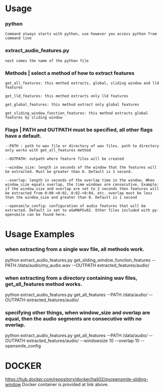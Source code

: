 
# Usage

### python
	Command always starts with python, use however you access python from command line

### extract_audio_features.py
	next comes the name of the python file

### Methods | select a method of how to extract features

	get_all_features: this method extracts, global, sliding window and lld features

	get_lld_features: this method extracts only lld features

	get_global_features: this method extract only global features

	get_sliding_window_function_features: this method extracts global features by sliding window

### Flags | PATH and OUTPATH must be specified, all other flags have a default. 

	--PATH : path to wav file or directory of wav files. path to directory only works with get_all_features method

	--OUTPATH: outpath where feature files will be created

	--window_size: length in seconds of the window that the features will be extracted. Must be greater than 0. Default is 1 second.

	--overlap: length in seconds of the overlap time in the window. When window_size equals overlap, the time windows are consecutive. Example: if the window_size and overlap are set to 2 seconds then features will be extracted from 0:00->0:02, 0:02->0:04, etc. overlap must be less than the window_size and greater than 0. Default is 1 second

	--opensmile_config: configuration of audio features that will be extracted. Default is set to eGeMAPSv02. Other files included with py-opensmile can be found here. 




# Usage Examples

### when extracting from a single wav file, all methods work. 
python extract_audio_features.py get_sliding_window_function_features --PATH /data/audio/my_audio.wav --OUTPATH extracted_features/audio/

### when extracting from a directory containing wav files, get_all_features method works.
python extract_audio_features.py get_all_features --PATH /data/audio/ --OUTPATH extracted_features/audio/

### specifying other things, when window_size and overlap are equal, then the audio segments are consecutive with no overlap.
python extract_audio_features.py get_all_features --PATH /data/audio/ --OUTPATH extracted_features/audio/ --windowsize 10 --overlap 10 --opensmile_config 

# DOCKER
https://hub.docker.com/repository/docker/hali02/pyopensmile-sliding-window
Docker container is provided at link above.
